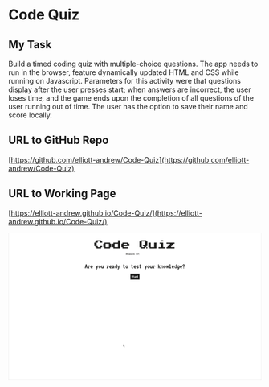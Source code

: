 # Code Quiz

## My Task

Build a timed coding quiz with multiple-choice questions. The app needs to run in the browser, feature dynamically updated HTML and CSS while running on Javascript. Parameters for this activity were that questions display after the user presses start; when answers are incorrect, the user loses time, and the game ends upon the completion of all questions of the user running out of time. The user has the option to save their name and score locally.


## URL to GitHub Repo

[https://github.com/elliott-andrew/Code-Quiz](https://github.com/elliott-andrew/Code-Quiz)


## URL to Working Page
[https://elliott-andrew.github.io/Code-Quiz/](https://elliott-andrew.github.io/Code-Quiz/)

![gif of website](https://raw.githubusercontent.com/elliott-andrew/Code-Quiz/main/Assets/Screen-Recording-720-4.gif)
